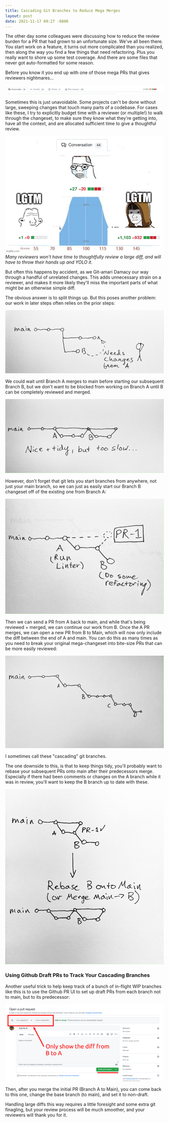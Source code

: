 ```yaml
---
title: Cascading Git Branches to Reduce Mega Merges
layout: post
date: 2021-11-17 09:27 -0800
---
```

The other day some colleagues were discussing how to reduce the review burden for a PR that had grown to an unfortunate size. We've all been there. You start work on a feature, it turns out more complicated than you realized, then along the way you find a few things that need refactoring. Plus you really want to shore up some test coverage. And there are some files that never got auto-formatted for some reason.

Before you know it you end up with one of those mega PRs that gives reviewers nightmares...

![Large Git Diff](/public/images/gitdiff.png)


Sometimes this is just unavoidable. Some projects can't be done without large, sweeping changes that touch many parts of a codebase. For cases like these, I try to explicitly budget time with a reviewer (or multiple!) to walk through the changeset, to make sure they know what they're getting into, have all the context, and are allocated sufficient time to give a thoughtful review.

![Git review curve](/public/images/git_curve.jpg)
*Many reviewers won't have time to thoughtfully review a large diff, and will have to throw their hands up and YOLO it.*

But often this happens by accident, as we Git-amari Damacy our way through a handful of unrelated changes. This adds unnecessary strain on a reviewer, and makes it more likely they'll miss the important parts of what might be an otherwise simple diff.

The obvious answer is to split things up. But this poses another problem: our work in later steps often relies on the prior steps:

![Git changes with simultaneous Branches](/public/images/git_drawing_2.jpg)

We could wait until Branch A merges to main before starting our subsequent Branch B, but we don't want to be blocked from working on Branch A until B can be completely reviewed and merged.

![Git changes with sequential Branches](/public/images/git_drawing_1.jpg)

However, don't forget that git lets you start branches from anywhere, not just your main branch, so we can just as easily start our Branch B changeset off of the existing one from Branch A:

![Git changes with cascading Branch A to B](/public/images/git_drawing_5.jpg)

Then we can send a PR from A back to main, and while that's being reviewed + merged, we can continue our work from B. Once the A PR merges, we can open a new PR from B to Main, which will now only include the diff between the end of A and main. You can do this as many times as you need to break your original mega-changeset into bite-size PRs that can be more easily reviewed:

![Git changes with cascading Branch A to B](/public/images/git_drawing_3.jpg)

I sometimes call these "cascading" git branches.

The one downside to this, is that to keep things tidy, you'll probably want to rebase your subsequent PRs onto main after their predecessors merge. Especially if there had been comments or changes on the A branch while it was in review, you'll want to keep the B branch up to date with these.

![Git changes with cascading Branch A to B](/public/images/git_drawing_4.jpg)

### Using Github Draft PRs to Track Your Cascading Branches

Another useful trick to help keep track of a bunch of in-flight WIP branches like this is to use the Github PR UI to set up draft PRs from each branch not to main, but to its predecessor:

![Pull Request Branch B to A](/public/images/gh_pr_b_to_a.png)

Then, after you merge the initial PR (Branch A to Main), you can come back to this one, change the base branch (to main), and set it to non-draft.

Handling large diffs this way requires a little foresight and some extra git finagling, but your review process will be much smoother, and your reviewers will thank you for it.
